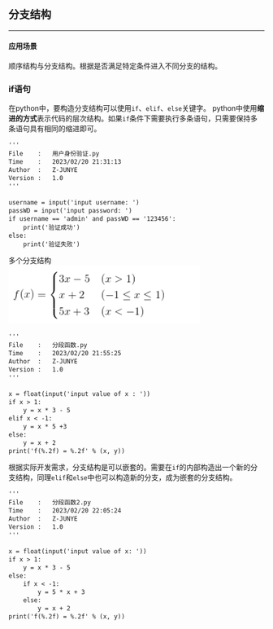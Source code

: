 ## 分支结构
***
#### 应用场景
顺序结构与分支结构。根据是否满足特定条件进入不同分支的结构。

### if语句
在python中，要构造分支结构可以使用`if`、`elif`、`else`关键字。
python中使用**缩进的方式**表示代码的层次结构。如果`if`条件下需要执行多条语句，只需要保持多条语句具有相同的缩进即可。

    '''
    File    :   用户身份验证.py
    Time    :   2023/02/20 21:31:13
    Author  :   Z-JUNYE 
    Version :   1.0
    '''

    username = input('input username: ')
    passWD = input('input password: ')
    if username == 'admin' and passWD == '123456':
        print('验证成功')
    else:
        print('验证失败')

多个分支结构  
![分段函数](./images/P1.png "分段函数")

    '''
    File    :   分段函数.py
    Time    :   2023/02/20 21:55:25
    Author  :   Z-JUNYE 
    Version :   1.0
    '''

    x = float(input('input value of x : '))
    if x > 1:
        y = x * 3 - 5
    elif x < -1:
        y = x * 5 +3
    else:
        y = x + 2
    print('f(%.2f) = %.2f' % (x, y))

根据实际开发需求，分支结构是可以嵌套的。需要在`if`的内部构造出一个新的分支结构，同理`elif`和`else`中也可以构造新的分支，成为嵌套的分支结构。  

    '''
    File    :   分段函数2.py
    Time    :   2023/02/20 22:05:24
    Author  :   Z-JUNYE 
    Version :   1.0
    '''

    x = float(input('input value of x: '))
    if x > 1:
        y = x * 3 - 5
    else:
        if x < -1:
            y = 5 * x + 3
        else:
            y = x + 2
    print('f(%.2f) = %.2f' % (x, y))